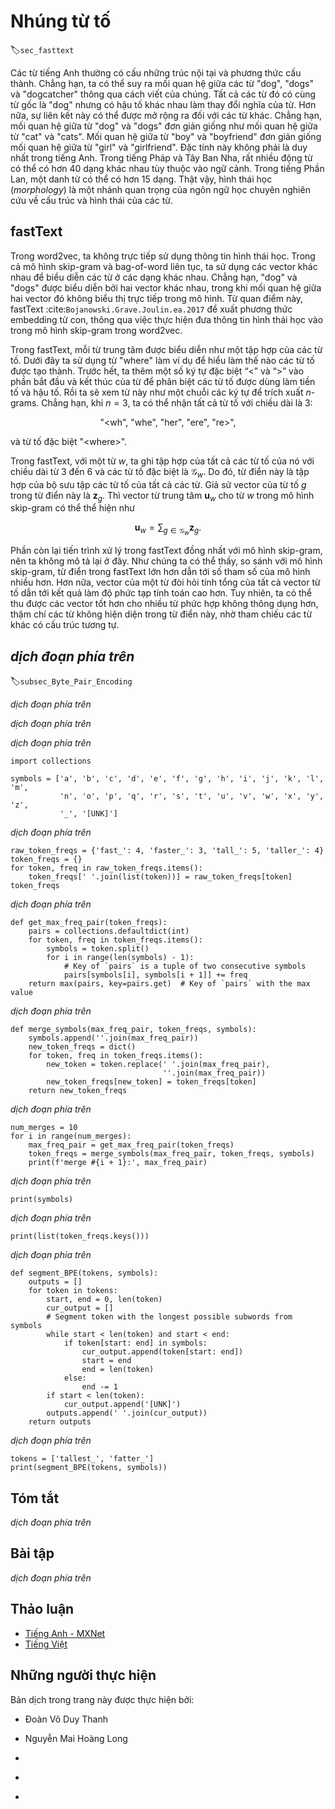 <!-- ===================== Bắt đầu dịch Phần 1 ==================== -->
<!-- ========================================= REVISE PHẦN 1 - BẮT ĐẦU =================================== -->

<!--
# Subword Embedding
-->

# Nhúng từ tố
:label:`sec_fasttext`


<!--
English words usually have internal structures and formation methods.
For example, we can deduce the relationship between "dog", "dogs", and "dogcatcher" by their spelling.
All these words have the same root, "dog", but they use different suffixes to change the meaning of the word.
Moreover, this association can be extended to other words.
For example, the relationship between "dog" and "dogs" is just like the relationship between "cat" and "cats".
The relationship between "boy" and "boyfriend" is just like the relationship between "girl" and "girlfriend".
This characteristic is not unique to English.
In French and Spanish, a lot of verbs can have more than 40 different forms depending on the context.
In Finnish, a noun may have more than 15 forms.
In fact, morphology, which is an important branch of linguistics, studies the internal structure and formation of words.
-->

Các từ tiếng Anh thường có cấu những trúc nội tại và phương thức cấu thành.
Chẳng hạn, ta có thể suy ra mối quan hệ giữa các từ "dog", "dogs" và "dogcatcher" thông qua cách viết của chúng.
Tất cả các từ đó có cùng từ gốc là "dog" nhưng có hậu tố khác nhau làm thay đổi nghĩa của từ.
Hơn nữa, sự liên kết này có thể được mở rộng ra đối với các từ khác.
Chẳng hạn, mối quan hệ giữa từ "dog" và "dogs" đơn giản giống như mối quan hệ giữa từ "cat" và "cats".
Mối quan hệ giữa từ "boy" và "boyfriend" đơn giản giống mối quan hệ giữa từ "girl" và "girlfriend".
Đặc tính này không phải là duy nhất trong tiếng Anh.
Trong tiếng Pháp và Tây Ban Nha, rất nhiều động từ có thể có hơn 40 dạng khác nhau tùy thuộc vào ngữ cảnh.
Trong tiếng Phần Lan, một danh từ có thể có hơn 15 dạng.
Thật vậy, hình thái học (*morphology*) là một nhánh quan trọng của ngôn ngữ học chuyên nghiên cứu về cấu trúc và hình thái của các từ. 


<!--
## fastText
-->

## fastText


<!--
In word2vec, we did not directly use morphology information.
In both the skip-gram model and continuous bag-of-words model, we use different vectors to represent words with different forms.
For example, "dog" and "dogs" are represented by two different vectors, while the relationship between these two vectors is not directly represented in the model.
In view of this, fastText :cite:`Bojanowski.Grave.Joulin.ea.2017` proposes the method of subword embedding, 
thereby attempting to introduce morphological information in the skip-gram model in word2vec.
-->

Trong word2vec, ta không trực tiếp sử dụng thông tin hình thái học.
Trong cả mô hình skip-gram và bag-of-word liên tục, ta sử dụng các vector khác nhau để biểu diễn các từ ở các dạng khác nhau.
Chẳng hạn, "dog" và "dogs" được biểu diễn bởi hai vector khác nhau, trong khi mối quan hệ giữa hai vector đó không biểu thị trực tiếp trong mô hình. 
Từ quan điểm này, fastText :cite:`Bojanowski.Grave.Joulin.ea.2017` đề xuất phương thức embedding từ con,
thông qua việc thực hiện đưa thông tin hình thái học vào trong mô hình skip-gram trong word2vec.


<!--
In fastText, each central word is represented as a collection of subwords.
Below we use the word "where" as an example to understand how subwords are formed.
First, we add the special characters “&lt;” and “&gt;” at the beginning and end of the word to distinguish the subwords used as prefixes and suffixes.
Then, we treat the word as a sequence of characters to extract the $n$-grams.
For example, when $n=3$, we can get all subwords with a length of $3$:
-->

Trong fastText, mỗi từ trung tâm được biểu diễn như một tập hợp của các từ tố.
Dưới đây ta sử dụng từ "where" làm ví dụ để hiểu làm thế nào các từ tố được tạo thành.
Trước hết, ta thêm một số ký tự đặc biệt “&lt;” và “&gt;” vào phần bắt đầu và kết thúc của từ để phân biệt các từ tố được dùng làm tiền tố và hậu tố.
Rồi ta sẽ xem từ này như một chuỗi các ký tự để trích xuất $n$-grams.
Chẳng hạn, khi $n=3$, ta có thể nhận tất cả từ tố với chiều dài là $3$:

$$\textrm{"<wh"}, \ \textrm{"whe"}, \ \textrm{"her"}, \ \textrm{"ere"}, \ \textrm{"re>"},$$


<!--
and the special subword $\textrm{"<where>"}$.
-->

và từ tố đặc biệt  $\textrm{"<where>"}$.


<!--
In fastText, for a word $w$, we record the union of all its subwords with length of $3$ to $6$ and special subwords as $\mathcal{G}_w$.
Thus, the dictionary is the union of the collection of subwords of all words.
Assume the vector of the subword $g$ in the dictionary is $\mathbf{z}_g$.
Then, the central word vector $\mathbf{u}_w$ for the word $w$ in the skip-gram model can be expressed as
-->

Trong fastText, với một từ $w$, ta ghi tập hợp của tất cả các từ tố của nó với chiều dài từ $3$ đến $6$ và các từ tố đặc biệt là $\mathcal{G}_w$.
Do đó, từ điển này là tập hợp của bộ sưu tập các từ tố của tất cả các từ.
Giả sử vector của từ tố $g$ trong từ điển này là  $\mathbf{z}_g$.
Thì vector từ trung tâm $\mathbf{u}_w$ cho từ $w$ trong mô hình skip-gram có thể thể hiện như

$$\mathbf{u}_w = \sum_{g\in\mathcal{G}_w} \mathbf{z}_g.$$


<!--
The rest of the fastText process is consistent with the skip-gram model, so it is not repeated here.
As we can see, compared with the skip-gram model, the dictionary in fastText is larger, resulting in more model parameters.
Also, the vector of one word requires the summation of all subword vectors, which results in higher computation complexity.
However, we can obtain better vectors for more uncommon complex words, even words not existing in the dictionary, by looking at other words with similar structures.
-->

Phần còn lại tiến trình xử lý trong fastText đồng nhất với mô hình skip-gram, nên ta không mô tả lại ở đây.
Như chúng ta có thể thấy, so sánh với mô hình skip-gram, từ điển trong fastText lớn hơn dẫn tới số tham số của mô hình nhiều hơn.
Hơn nữa, vector của một từ đòi hỏi tính tổng của tất cả vector từ tố dẫn tới kết quả làm độ phức tạp tính toán cao hơn.
Tuy nhiên, ta có thể thu được các vector tốt hơn cho nhiều từ phức hợp không thông dụng hơn, thậm chí các từ không hiện diện trong từ điển này, nhờ tham chiếu các từ khác có cấu trúc tương tự.

<!-- ===================== Kết thúc dịch Phần 1 ===================== -->

<!-- ===================== Bắt đầu dịch Phần 2 ===================== -->

<!--
## Byte Pair Encoding
-->

## *dịch đoạn phía trên*
:label:`subsec_Byte_Pair_Encoding`


<!--
In fastText, all the extracted subwords have to be of the specified lengths, such as $3$ to $6$, thus the vocabulary size cannot be predefined.
To allow for variable-length subwords in a fixed-size vocabulary, we can apply a compression algorithm
called *byte pair encoding* (BPE) to extract subwords :cite:`Sennrich.Haddow.Birch.2015`.
-->

*dịch đoạn phía trên*


<!--
Byte pair encoding performs a statistical analysis of the training dataset to discover common symbols within a word, such as consecutive characters of arbitrary length.
Starting from symbols of length $1$, byte pair encoding iteratively merges the most frequent pair of consecutive symbols to produce new longer symbols.
Note that for efficiency, pairs crossing word boundaries are not considered.
In the end, we can use such symbols as subwords to segment words.
Byte pair encoding and its variants has been used for input representations in popular natural language processing pretraining models 
such as GPT-2 :cite:`Radford.Wu.Child.ea.2019` and RoBERTa :cite:`Liu.Ott.Goyal.ea.2019`.
In the following, we will illustrate how byte pair encoding works.
-->

*dịch đoạn phía trên*


<!--
First, we initialize the vocabulary of symbols as all the English lowercase characters, a special end-of-word symbol `'_'`, and a special unknown symbol `'[UNK]'`.
-->

*dịch đoạn phía trên*


```{.python .input}
import collections

symbols = ['a', 'b', 'c', 'd', 'e', 'f', 'g', 'h', 'i', 'j', 'k', 'l', 'm',
           'n', 'o', 'p', 'q', 'r', 's', 't', 'u', 'v', 'w', 'x', 'y', 'z',
           '_', '[UNK]']
```


<!--
Since we do not consider symbol pairs that cross boundaries of words,
we only need a dictionary `raw_token_freqs` that maps words to their frequencies (number of occurrences) in a dataset.
Note that the special symbol `'_'` is appended to each word so that we can easily recover a word sequence (e.g., "a taller man")
from a sequence of output symbols ( e.g., "a_ tall er_ man").
Since we start the merging process from a vocabulary of only single characters and special symbols,
space is inserted between every pair of consecutive characters within each word (keys of the dictionary `token_freqs`).
In other words, space is the delimiter between symbols within a word.
-->

*dịch đoạn phía trên*


```{.python .input}
raw_token_freqs = {'fast_': 4, 'faster_': 3, 'tall_': 5, 'taller_': 4}
token_freqs = {}
for token, freq in raw_token_freqs.items():
    token_freqs[' '.join(list(token))] = raw_token_freqs[token]
token_freqs
```


<!--
We define the following `get_max_freq_pair` function that 
returns the most frequent pair of consecutive symbols within a word,
where words come from keys of the input dictionary `token_freqs`.
-->

*dịch đoạn phía trên*


```{.python .input}
def get_max_freq_pair(token_freqs):
    pairs = collections.defaultdict(int)
    for token, freq in token_freqs.items():
        symbols = token.split()
        for i in range(len(symbols) - 1):
            # Key of `pairs` is a tuple of two consecutive symbols
            pairs[symbols[i], symbols[i + 1]] += freq
    return max(pairs, key=pairs.get)  # Key of `pairs` with the max value
```


<!--
As a greedy approach based on frequency of consecutive symbols,
byte pair encoding will use the following `merge_symbols` function to merge the most frequent pair of consecutive symbols to produce new symbols.
-->

*dịch đoạn phía trên*


```{.python .input}
def merge_symbols(max_freq_pair, token_freqs, symbols):
    symbols.append(''.join(max_freq_pair))
    new_token_freqs = dict()
    for token, freq in token_freqs.items():
        new_token = token.replace(' '.join(max_freq_pair),
                                  ''.join(max_freq_pair))
        new_token_freqs[new_token] = token_freqs[token]
    return new_token_freqs
```

<!-- ===================== Kết thúc dịch Phần 2 ===================== -->

<!-- ===================== Bắt đầu dịch Phần 3 ===================== -->

<!-- ========================================= REVISE PHẦN 1 - KẾT THÚC ===================================-->

<!-- ========================================= REVISE PHẦN 2 - BẮT ĐẦU ===================================-->

<!--
Now we iteratively perform the byte pair encoding algorithm over the keys of the dictionary `token_freqs`.
In the first iteration, the most frequent pair of consecutive symbols are `'t'` and `'a'`, thus byte pair encoding merges them to produce a new symbol `'ta'`.
In the second iteration, byte pair encoding continues to merge `'ta'` and `'l'` to result in another new symbol `'tal'`.
-->

*dịch đoạn phía trên*


```{.python .input}
num_merges = 10
for i in range(num_merges):
    max_freq_pair = get_max_freq_pair(token_freqs)
    token_freqs = merge_symbols(max_freq_pair, token_freqs, symbols)
    print(f'merge #{i + 1}:', max_freq_pair)
```


<!--
After 10 iterations of byte pair encoding, we can see that list `symbols` now contains 10 more symbols that are iteratively merged from other symbols.
-->

*dịch đoạn phía trên*


```{.python .input}
print(symbols)
```


<!--
For the same dataset specified in the keys of the dictionary `raw_token_freqs`, 
each word in the dataset is now segmented by subwords "fast_", "fast", "er_", "tall_", and "tall"
as a result of the byte pair encoding algorithm.
For instance, words "faster_" and "taller_" are segmented as "fast er_" and "tall er_", respectively.
-->

*dịch đoạn phía trên*


```{.python .input}
print(list(token_freqs.keys()))
```


<!--
Note that the result of byte pair encoding depends on the dataset being used.
We can also use the subwords learned from one dataset to segment words of another dataset.
As a greedy approach, the following `segment_BPE` function tries to break words into the longest possible subwords from the input argument `symbols`.
-->

*dịch đoạn phía trên*


```{.python .input}
def segment_BPE(tokens, symbols):
    outputs = []
    for token in tokens:
        start, end = 0, len(token)
        cur_output = []
        # Segment token with the longest possible subwords from symbols
        while start < len(token) and start < end:
            if token[start: end] in symbols:
                cur_output.append(token[start: end])
                start = end
                end = len(token)
            else:
                end -= 1
        if start < len(token):
            cur_output.append('[UNK]')
        outputs.append(' '.join(cur_output))
    return outputs
```


<!--
In the following, we use the subwords in list `symbols`, which is learned from the aforementioned dataset,
to segment `tokens` that represent another dataset.
-->

*dịch đoạn phía trên*


```{.python .input}
tokens = ['tallest_', 'fatter_']
print(segment_BPE(tokens, symbols))
```

<!-- ===================== Kết thúc dịch Phần 3 ===================== -->

<!-- ===================== Bắt đầu dịch Phần 4 ===================== -->

## Tóm tắt

<!--
* FastText proposes a subword embedding method. Based on the skip-gram model in word2vec, it represents the central word vector as the sum of the subword vectors of the word.
* Subword embedding utilizes the principles of morphology, which usually improves the quality of representations of uncommon words.
* Byte pair encoding performs a statistical analysis of the training dataset to discover common symbols within a word.
As a greedy approach, byte pair encoding iteratively merges the most frequent pair of consecutive symbols.
-->

*dịch đoạn phía trên*


## Bài tập

<!--
1. When there are too many subwords (for example, 6 words in English result in about $3\times 10^8$ combinations), what problems arise?
Can you think of any methods to solve them? Hint: Refer to the end of section 3.2 of the fastText paper[1].
2. How can you design a subword embedding model based on the continuous bag-of-words model?
3. To get a vocabulary of size $m$, how many merging operations are needed when the initial symbol vocabulary size is $n$?
4. How can we extend the idea of byte pair encoding to extract phrases?
-->

*dịch đoạn phía trên*


<!-- ===================== Kết thúc dịch Phần 4 ===================== -->
<!-- ========================================= REVISE PHẦN 2 - KẾT THÚC ===================================-->


## Thảo luận
* [Tiếng Anh - MXNet](https://discuss.d2l.ai/t/386)
* [Tiếng Việt](https://forum.machinelearningcoban.com/c/d2l)


## Những người thực hiện
Bản dịch trong trang này được thực hiện bởi:
<!--
Tác giả của mỗi Pull Request điền tên mình và tên những người review mà bạn thấy
hữu ích vào từng phần tương ứng. Mỗi dòng một tên, bắt đầu bằng dấu `*`.
Tên đầy đủ của các reviewer có thể được tìm thấy tại https://github.com/aivivn/d2l-vn/blob/master/docs/contributors_info.md
-->

* Đoàn Võ Duy Thanh
<!-- Phần 1 -->
* Nguyễn Mai Hoàng Long

<!-- Phần 2 -->
* 

<!-- Phần 3 -->
* 

<!-- Phần 4 -->
* 
